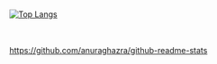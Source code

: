 <br/>[![Top Langs](https://github-readme-stats.vercel.app/api/top-langs/?username=dmica&layout=compact&count_private=true&theme=shades-of-purple&hide=javascript,blade)](https://github.com/dmica/github-readme-stats)

<br/><br/>https://github.com/anuraghazra/github-readme-stats


<!--
**dmica/dmica** is a ✨ _special_ ✨ repository because its `README.md` (this file) appears on your GitHub profile.

Here are some ideas to get you started:

- 🔭 I’m currently working on ...
- 🌱 I’m currently learning ...
- 👯 I’m looking to collaborate on ...
- 🤔 I’m looking for help with ...
- 💬 Ask me about ...
- 📫 How to reach me: ...
- 😄 Pronouns: ...
- ⚡ Fun fact: ...
-->
